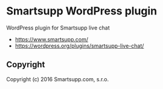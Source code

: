 # Smartsupp WordPress plugin

WordPress plugin for Smartsupp live chat

* https://www.smartsupp.com/
* https://wordpress.org/plugins/smartsupp-live-chat/

## Copyright

Copyright (c) 2016 Smartsupp.com, s.r.o.